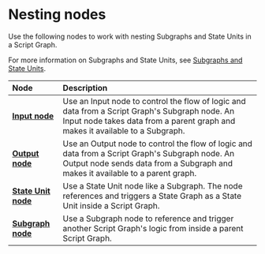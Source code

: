 # Nesting nodes

Use the following nodes to work with nesting Subgraphs and State Units in a Script Graph. 

For more information on Subgraphs and State Units, see [Subgraphs and State Units](vs-nesting-subgraphs-state-units.md).

|**Node** | **Description** |
| :----   | :-------------- |
| [**Input node**](vs-nesting-input-node.md) | Use an Input node to control the flow of logic and data from a Script Graph's Subgraph node. An Input node takes data from a parent graph and makes it available to a Subgraph. |
| [**Output node**](vs-nesting-output-node.md) | Use an Output node to control the flow of logic and data from a Script Graph's Subgraph node. An Output node sends data from a Subgraph and makes it available to a parent graph. |
| [**State Unit node**](vs-nesting-state-unit-node.md) | Use a State Unit node like a Subgraph. The node references and triggers a State Graph as a State Unit inside a Script Graph. |
| [**Subgraph node**](vs-nesting-subgraph-node.md) | Use a Subgraph node to reference and trigger another Script Graph's logic from inside a parent Script Graph. |
